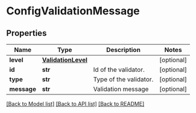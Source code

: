 # ConfigValidationMessage


## Properties
Name | Type | Description | Notes
------------ | ------------- | ------------- | -------------
**level** | [**ValidationLevel**](ValidationLevel.md) |  | [optional] 
**id** | **str** | Id of the validator. | [optional] 
**type** | **str** | Type of the validator. | [optional] 
**message** | **str** | Validation message | [optional] 

[[Back to Model list]](../README.md#documentation-for-models) [[Back to API list]](../README.md#documentation-for-api-endpoints) [[Back to README]](../README.md)


